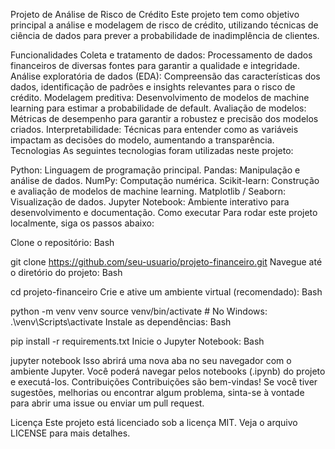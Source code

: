 Projeto de Análise de Risco de Crédito
Este projeto tem como objetivo principal a análise e modelagem de risco de crédito, utilizando técnicas de ciência de dados para prever a probabilidade de inadimplência de clientes.

Funcionalidades
Coleta e tratamento de dados: Processamento de dados financeiros de diversas fontes para garantir a qualidade e integridade.
Análise exploratória de dados (EDA): Compreensão das características dos dados, identificação de padrões e insights relevantes para o risco de crédito.
Modelagem preditiva: Desenvolvimento de modelos de machine learning para estimar a probabilidade de default.
Avaliação de modelos: Métricas de desempenho para garantir a robustez e precisão dos modelos criados.
Interpretabilidade: Técnicas para entender como as variáveis impactam as decisões do modelo, aumentando a transparência.
Tecnologias
As seguintes tecnologias foram utilizadas neste projeto:

Python: Linguagem de programação principal.
Pandas: Manipulação e análise de dados.
NumPy: Computação numérica.
Scikit-learn: Construção e avaliação de modelos de machine learning.
Matplotlib / Seaborn: Visualização de dados.
Jupyter Notebook: Ambiente interativo para desenvolvimento e documentação.
Como executar
Para rodar este projeto localmente, siga os passos abaixo:

Clone o repositório:
Bash

git clone https://github.com/seu-usuario/projeto-financeiro.git
Navegue até o diretório do projeto:
Bash

cd projeto-financeiro
Crie e ative um ambiente virtual (recomendado):
Bash

python -m venv venv
source venv/bin/activate  # No Windows: .\venv\Scripts\activate
Instale as dependências:
Bash

pip install -r requirements.txt
Inicie o Jupyter Notebook:
Bash

jupyter notebook
Isso abrirá uma nova aba no seu navegador com o ambiente Jupyter. Você poderá navegar pelos notebooks (.ipynb) do projeto e executá-los.
Contribuições
Contribuições são bem-vindas! Se você tiver sugestões, melhorias ou encontrar algum problema, sinta-se à vontade para abrir uma issue ou enviar um pull request.

Licença
Este projeto está licenciado sob a licença MIT. Veja o arquivo LICENSE para mais detalhes.
